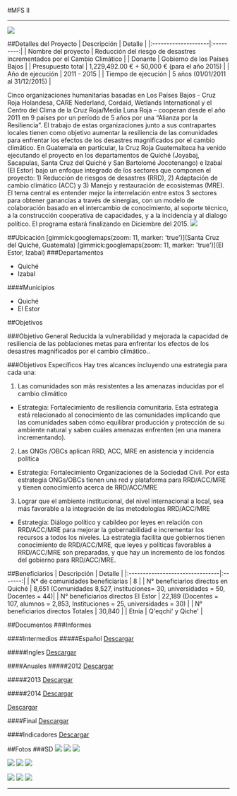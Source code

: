 #MFS II
- - - - - - - - - - - - - - - - - - - - - - - - - - - - - - - - - - -

![](p11-mfs/portada.jpg)

##Detalles del Proyecto
| Descripción         | Detalle   |
|:--------------------|:---------:|
| Nombre del proyecto | Reducción del riesgo de desastres incrementados por el Cambio Climático |
| Donante             | Gobierno de los Países Bajos |
| Presupuesto total   | 1,229,492.00 € + 50,000 € (para el año 2015) |
| Año de ejecución    | 2011 - 2015 |
| Tiempo de ejecución | 5 años (01/01/2011 al 31/12/2015) |

Cinco organizaciones humanitarias basadas en Los Países Bajos - Cruz Roja Holandesa, CARE Nederland, Cordaid, Wetlands International y el Centro del Clima de la Cruz Roja/Media Luna Roja – cooperan desde el año 2011 en 9 países por un período de 5 años por una “Alianza por la Resiliencia”. El trabajo de estas organizaciones junto a sus contrapartes locales tienen como objetivo aumentar la resiliencia de las comunidades para enfrentar los efectos de los desastres magnificados por el cambio climático. En Guatemala en particular, la Cruz Roja Guatemalteca ha venido ejecutando el proyecto en los departamentos de Quiché (Joyabaj, Sacapulas, Santa Cruz del Quiché y San Bartolomé Jocotenango) e Izabal (El Estor) bajo un enfoque integrado de los sectores que componen el proyecto: 1) Reducción de riesgos de desastres (RRD), 2) Adaptación de cambio climático (ACC) y 3) Manejo y restauración de ecosistemas (MRE). El tema central es entender mejor la interrelación entre estos 3 sectores para obtener ganancias a través de sinergias, con un modelo de colaboración basado en el intercambio de conocimiento, al soporte técnico, a la construcción cooperativa de capacidades, y a la incidencia y al dialogo político. El programa estará finalizando en Diciembre del 2015.
![](p11-mfs/image003.jpg)

##Ubicación
[gimmick:googlemaps(zoom: 11, marker: 'true')](Santa Cruz del Quiché, Guatemala)
[gimmick:googlemaps(zoom: 11, marker: 'true')](El Estor, Izabal)
###Departamentos
* Quiché
* Izabal

####Municipios
* Quiché
* El Estor 

##Objetivos

###Objetivo General
Reducida la vulnerabilidad y mejorada la capacidad de resiliencia de las poblaciones metas para enfrentar los efectos de los desastres magnificados por el cambio climático..

###Objetivos Específicos
Hay tres alcances incluyendo una estrategia para cada una:

1. Las comunidades son más resistentes a las amenazas inducidas por el cambio climático
  * Estrategia: Fortalecimiento de resiliencia comunitaria. Esta estrategia está relacionado al conocimiento de las comunidades implicando que las comunidades saben cómo equilibrar producción y protección de su ambiente natural y saben cuáles amenazas enfrenten (en una manera incrementando).
2. Las ONGs /OBCs aplican RRD, ACC, MRE en asistencia y incidencia política
  * Estrategia: Fortalecimiento Organizaciones de la Sociedad Civil. Por esta estrategia ONGs/OBCs tienen una red y plataforma para RRD/ACC/MRE y tienen conocimiento acerca de RRD/ACC/MRE
3. Lograr que el ambiente institucional, del nivel internacional a local, sea más favorable a la integración de las metodologías RRD/ACC/MRE
  * Estrategia: Diálogo político y cabildeo por leyes en relación con RRD/ACC/MRE para mejorar la gobernabilidad e incrementar los recursos a todos los niveles.  La estrategia facilita que gobiernos tienen conocimiento de RRD/ACC/MRE, que leyes y políticas favorables a RRD/ACC/MRE son preparadas, y que hay un incremento de los fondos del gobierno para RRD/ACC/MRE.

##Beneficiarios
| Descripción                     | Detalle |
|:--------------------------------|:-------:|
| N° de comunidades beneficiarias | 8 |
| N° beneficiarios directos en Quiché | 8,651 (Comunidades 8,527, instituciones= 30, universidades =  50, Docentes =  44)|
| N° beneficiarios directos El Estor | 22,189 (Docentes = 107, alumnos = 2,853, Instituciones = 25, universidades = 30) |
| N° beneficiarios directos Totales | 30,840 |
| Etnia                           | Q'eqchi' y Qiche' |

##Documentos
###Informes

####Intermedios
#####Español
<a class="media {}" href="proyectos/p11-mfs/2-informes/informe_intermedio-2013_esp.pdf"></a>
<a class="descarga-pdf" href="p11-mfs/2-informes/informe_intermedio-2013_esp.pdf">Descargar</a>

#####Ingles
<a class="media {}" href="proyectos/p11-mfs/2-informes/informe_intermedio_2013_eng.pdf"></a>
<a class="descarga-pdf" href="p11-mfs/2-informes/informe_intermedio_2013_eng.pdf">Descargar</a>

####Anuales
#####2012
<a class="media {}" href="proyectos/p11-mfs/2-informes/informe_anual_2012.pdf"></a>
<a class="descarga-pdf" href="p11-mfs/2-informes/informe_anual_2012.pdf">Descargar</a>

#####2013
<a class="media {}" href="proyectos/p11-mfs/2-informes/informe_anual_2013.pdf"></a>
<a class="descarga-pdf" href="p11-mfs/2-informes/informe_anual_2013.pdf">Descargar</a>

#####2014
<a class="media {}" href="proyectos/p11-mfs/2-informes/informe_anual_2014.pdf"></a>
<a class="descarga-pdf" href="p11-mfs/2-informes/informe_anual_2014.pdf">Descargar</a>

<a class="media {}" href="proyectos/p11-mfs/2-informes/informe_anual_2014-nota.pdf"></a>
<a class="descarga-pdf" href="p11-mfs/2-informes/informe_anual_2014-nota.pdf">Descargar</a>

####Final
<a class="media {}" href="proyectos/p11-mfs/2-informes/presentacion_oficial_pfr.pdf"></a>
<a class="descarga-pdf" href="p11-mfs/2-informes/presentacion_oficial_pfr.pdf">Descargar</a>

####Indicadores
<a class="media {}" href="proyectos/p11-mfs/2-informes/indicadores_mye_2014.pdf"></a>
<a class="descarga-pdf" href="p11-mfs/2-informes/indicadores_mye_2014.pdf">Descargar</a>

##Fotos
###SD
![](p11-mfs/6-fotografias/01.jpg)
![](p11-mfs/6-fotografias/02.jpg)
![](p11-mfs/6-fotografias/03.jpg)

![](p11-mfs/6-fotografias/04.jpg)
![](p11-mfs/6-fotografias/05.jpg)
![](p11-mfs/6-fotografias/06.jpg)

![](p11-mfs/6-fotografias/07.jpg)
![](p11-mfs/6-fotografias/08.jpg)
![](p11-mfs/6-fotografias/09.jpg)

- - - - - - - - - - - - - - - - - - - - - - - - - - - - - - - - - - -

[p01]: proyectos/p01.md	"Programa para el Desarrollo"
[p02]: proyectos/p02.md	"Cooperación Holandesa para Ayuda en Centroamérica -CHACA-"
[p03]: proyectos/p03.md	"Atención a la salud preventiva, agua y saneamiento en 12 comunidades de Alta Verapaz, Guatemala"
[p04]: proyectos/p04.md	"Fortalecimiento de las Capacidades para la mitigación de desastres en el Municipio de Cobán y 30 comunidades de la cuenca del Río Chixoy"
[p05]: proyectos/p05.md	"Reduciendo los Riesgos en Comunidades Vulnerables del  Municipio de Santo Domingo, Departamento de Suchitepéquez, Guatemala"
[p06]: proyectos/p06.md	"Fortaleciendo capacidades ante los riesgos de Cambio Climático en el Oriente de Guatemala"
[p07]: proyectos/p07.md	"Reducción de Vulnerabilidades ante los efectos del Cambio Climático en Guatemala, Fase II"
[p08]: proyectos/p08.md	"Trabajando juntos podemos reducir los riesgos en las comunidades vulnerables de Champerico y Retalhuleu, Guatemala"
[p09]: proyectos/p09.md	"Respuesta inmediata ante las inundaciones provocadas por la Tormenta AGATHA, en la región suroccidente de Guatemala"
[p10]: proyectos/p10.md	"Fortaleciendo la Resiliencia de las comunidades ante los efectos de los desastres en parcelamiento La Máquina, Suchitepéquez y Retalhuleu"
[p11]: proyectos/p11.md	"Reducción del riesgo de desastres incrementados por el Cambio Climático"
[p12]: proyectos/p12.md	"Respuesta Inmediata a los efectos de los sismos en el departamento de Santa Rosa, Guatemala"
[p13]: proyectos/p13.md	"Aumentando la resiliencia ante los desastres en el departamento del Peten, Guatemala"
[p14]: proyectos/p14.md	"Mejorando la Salud Materno Neonatal de Comunidades Vulnerables de San Marcos, Guatemala"

<script type="text/javascript">$('.media').media();</script>